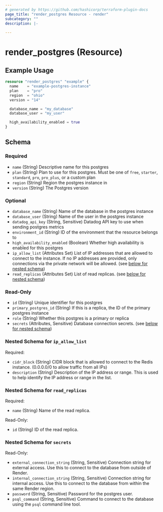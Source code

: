 ```yaml
---
# generated by https://github.com/hashicorp/terraform-plugin-docs
page_title: "render_postgres Resource - render"
subcategory: ""
description: |-
  
---
```


# render_postgres (Resource)



## Example Usage

```terraform
resource "render_postgres" "example" {
  name    = "example-postgres-instance"
  plan    = "pro"
  region  = "ohio"
  version = "14"

  database_name = "my_database"
  database_user = "my_user"

  high_availability_enabled = true
}
```

<!-- schema generated by tfplugindocs -->
## Schema

### Required

- `name` (String) Descriptive name for this postgres
- `plan` (String) Plan to use for this postgres. Must be one of `free`, `starter`, `standard`, `pro`, `pro_plus`, or a custom plan
- `region` (String) Region the postgres instance in
- `version` (String) The Postgres version

### Optional

- `database_name` (String) Name of the database in the postgres instance
- `database_user` (String) Name of the user in the postgres instance
- `datadog_api_key` (String, Sensitive) Datadog API key to use when sending postgres metrics
- `environment_id` (String) ID of the environment that the resource belongs to
- `high_availability_enabled` (Boolean) Whether high availability is enabled for this postgres
- `ip_allow_list` (Attributes Set) List of IP addresses that are allowed to connect to the instance. If no IP addresses are provided, only connections via the private network will be allowed. (see [below for nested schema](#nestedatt--ip_allow_list))
- `read_replicas` (Attributes Set) List of read replicas. (see [below for nested schema](#nestedatt--read_replicas))

### Read-Only

- `id` (String) Unique identifier for this postgres
- `primary_postgres_id` (String) If this is a replica, the ID of the primary postgres instance
- `role` (String) Whether this postgres is a primary or replica
- `secrets` (Attributes, Sensitive) Database connection secrets. (see [below for nested schema](#nestedatt--secrets))

<a id="nestedatt--ip_allow_list"></a>
### Nested Schema for `ip_allow_list`

Required:

- `cidr_block` (String) CIDR block that is allowed to connect to the Redis instance. (0.0.0.0/0 to allow traffic from all IPs)
- `description` (String) Description of the IP address or range. This is used to help identify the IP address or range in the list.


<a id="nestedatt--read_replicas"></a>
### Nested Schema for `read_replicas`

Required:

- `name` (String) Name of the read replica.

Read-Only:

- `id` (String) ID of the read replica.


<a id="nestedatt--secrets"></a>
### Nested Schema for `secrets`

Read-Only:

- `external_connection_string` (String, Sensitive) Connection string for external access. Use this to connect to the database from outside of Render.
- `internal_connection_string` (String, Sensitive) Connection string for internal access. Use this to connect to the database from within the same Render region.
- `password` (String, Sensitive) Password for the postgres user.
- `psql_command` (String, Sensitive) Command to connect to the database using the `psql` command line tool.
